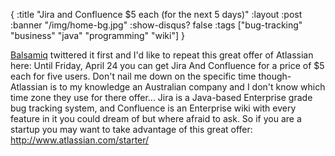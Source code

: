 {
  :title "Jira and Confluence $5 each (for the next 5 days)"
  :layout :post
  :banner "/img/home-bg.jpg"
  :show-disqus? false
  :tags ["bug-tracking" "business" "java" "programming" "wiki"]
}

[Balsamiq](http://twitter.com/balsamiq) twittered it first and I'd like to repeat this great offer of Atlassian here: Until Friday, April 24 you can get Jira And Confluence for a price of $5 each for five users. Don't nail me down on the specific time though- Atlassian is to my knowledge an Australian company and I don't know which time zone they use for there offer... Jira is a Java-based Enterprise grade bug tracking system, and Confluence is an Enterprise wiki with every feature in it you could dream of but where afraid to ask. So if you are a startup you may want to take advantage of this great offer: <http://www.atlassian.com/starter/>

